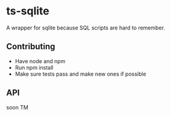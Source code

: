# ts-sqlite
A wrapper for sqlite because SQL scripts are hard to remember.

## Contributing
- Have node and npm
- Run npm install
- Make sure tests pass and make new ones if possible

## API
soon TM
